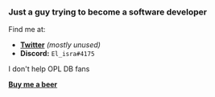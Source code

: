 ### Just a guy trying to become a software developer

Find me at:
- [__Twitter__](https://twitter.com/Mati_isra?s=09) _(mostly unused)_
- __Discord:__ `El_isra#4175`

I don't help OPL DB fans


[__Buy me a beer__](https://www.paypal.com/paypalme/ElisraPS2)
